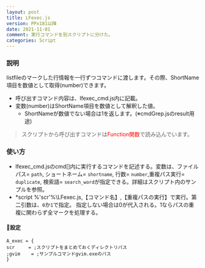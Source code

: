 ```yaml
---
layout: post
title: LFexec.js
version: PPx181以降
date: 2021-11-01
comment: 実行コマンドを別スクリプトに分けた。
categories: Script
---
```

### 説明
listfileのマークした行情報を一行ずつコマンドに渡します。その際、ShortName項目を数値として取得(number)できます。
- 呼び出すコマンド内容は、lfexec\_cmd\.js内に記載。
- 変数(number)はShortName項目を数値として解釈した値。
  - ShortNameが数値でない場合は1を返します。(※cmdGrep\.jsのresult用途)

> スクリプトから呼び出すコマンドは<span style="color:red;">Function関数</span>で読み込んでいます。

### 使い方
- lfexec\_cmd\.jsのcmd[]内に実行するコマンドを記述する。変数は、ファイルパス= `path`, ショートネーム= `shortname`,
行数= `number`,重複パス実行= `duplicate`, 検索語= `search_word`が指定できる。詳細はスクリプト内のサンプルを参照。
- \*script %'scr'%\LFexec.js,【コマンド名】,【重複パスの実行】で実行。第二引数は、`0`か`1`で指定。
指定しない場合は0が代入される。1ならパスの重複に関わらず全マークを処理する。

#### :wrench:設定
```clean
A_exec = {
scr     = ;スクリプトをまとめておくディレクトリパス
;gvim    = ;サンプルコマンドgvim.exeのパス
}
```
<BR>
<script src="https://gist.github.com/tar80/326a561b4ab0b54579c825b44d5ece59.js"></script>
